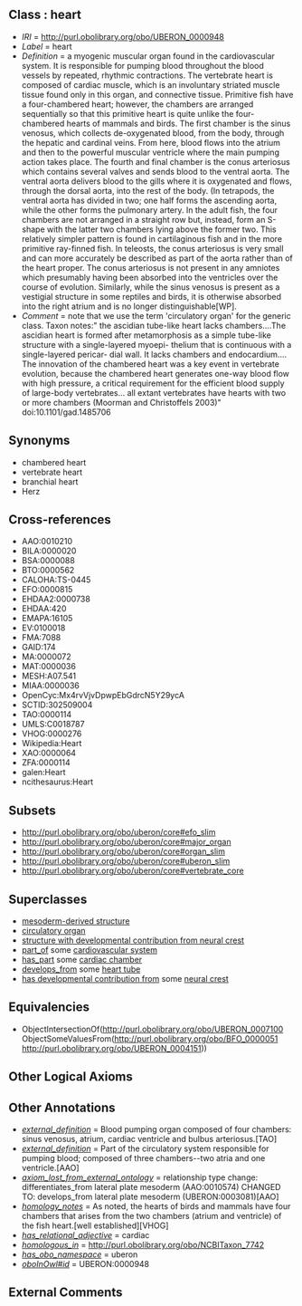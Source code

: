
## Class : heart

 * *IRI* = http://purl.obolibrary.org/obo/UBERON_0000948
 * *Label* = heart
 * *Definition* = a myogenic muscular organ found in the cardiovascular system. It is responsible for pumping blood throughout the blood vessels by repeated, rhythmic contractions. The vertebrate heart is composed of cardiac muscle, which is an involuntary striated muscle tissue found only in this organ, and connective tissue. Primitive fish have a four-chambered heart; however, the chambers are arranged sequentially so that this primitive heart is quite unlike the four-chambered hearts of mammals and birds. The first chamber is the sinus venosus, which collects de-oxygenated blood, from the body, through the hepatic and cardinal veins. From here, blood flows into the atrium and then to the powerful muscular ventricle where the main pumping action takes place. The fourth and final chamber is the conus arteriosus which contains several valves and sends blood to the ventral aorta. The ventral aorta delivers blood to the gills where it is oxygenated and flows, through the dorsal aorta, into the rest of the body. (In tetrapods, the ventral aorta has divided in two; one half forms the ascending aorta, while the other forms the pulmonary artery. In the adult fish, the four chambers are not arranged in a straight row but, instead, form an S-shape with the latter two chambers lying above the former two. This relatively simpler pattern is found in cartilaginous fish and in the more primitive ray-finned fish. In teleosts, the conus arteriosus is very small and can more accurately be described as part of the aorta rather than of the heart proper. The conus arteriosus is not present in any amniotes which presumably having been absorbed into the ventricles over the course of evolution. Similarly, while the sinus venosus is present as a vestigial structure in some reptiles and birds, it is otherwise absorbed into the right atrium and is no longer distinguishable[WP].
 * *Comment* = note that we use the term 'circulatory organ' for the generic class. Taxon notes:" the ascidian tube-like heart lacks chambers....The ascidian heart is formed after metamorphosis as a simple tube-like structure with a single-layered myoepi- thelium that is continuous with a single-layered pericar- dial wall. It lacks chambers and endocardium.... The innovation of the chambered heart was a key event in vertebrate evolution, because the chambered heart generates one-way blood flow with high pressure, a critical requirement for the efficient blood supply of large-body vertebrates... all extant vertebrates have hearts with two or more chambers (Moorman and Christoffels 2003)" doi:10.1101/gad.1485706

## Synonyms

 * chambered heart
 * vertebrate heart
 * branchial heart
 * Herz

## Cross-references

 * AAO:0010210
 * BILA:0000020
 * BSA:0000088
 * BTO:0000562
 * CALOHA:TS-0445
 * EFO:0000815
 * EHDAA2:0000738
 * EHDAA:420
 * EMAPA:16105
 * EV:0100018
 * FMA:7088
 * GAID:174
 * MA:0000072
 * MAT:0000036
 * MESH:A07.541
 * MIAA:0000036
 * OpenCyc:Mx4rvVjvDpwpEbGdrcN5Y29ycA
 * SCTID:302509004
 * TAO:0000114
 * UMLS:C0018787
 * VHOG:0000276
 * Wikipedia:Heart
 * XAO:0000064
 * ZFA:0000114
 * galen:Heart
 * ncithesaurus:Heart

## Subsets

 * http://purl.obolibrary.org/obo/uberon/core#efo_slim
 * http://purl.obolibrary.org/obo/uberon/core#major_organ
 * http://purl.obolibrary.org/obo/uberon/core#organ_slim
 * http://purl.obolibrary.org/obo/uberon/core#uberon_slim
 * http://purl.obolibrary.org/obo/uberon/core#vertebrate_core

## Superclasses

 * [mesoderm-derived structure](../../UBERON/20/UBERON_0004120.md)
 * [circulatory organ](../../UBERON/00/UBERON_0007100.md)
 * [structure with developmental contribution from neural crest](../../UBERON/14/UBERON_0010314.md)
 * [part_of](../../BFO/50/BFO_0000050.md) some [cardiovascular system](../../UBERON/35/UBERON_0004535.md)
 * [has_part](../../BFO/51/BFO_0000051.md) some [cardiac chamber](../../UBERON/51/UBERON_0004151.md)
 * [develops_from](../../RO/02/RO_0002202.md) some [heart tube](../../UBERON/41/UBERON_0004141.md)
 * [has developmental contribution from](../../RO/54/RO_0002254.md) some [neural crest](../../UBERON/42/UBERON_0002342.md)

## Equivalencies

 * ObjectIntersectionOf(<http://purl.obolibrary.org/obo/UBERON_0007100> ObjectSomeValuesFrom(<http://purl.obolibrary.org/obo/BFO_0000051> <http://purl.obolibrary.org/obo/UBERON_0004151>))

## Other Logical Axioms


## Other Annotations

 * *[external_definition](../../UBPROP/01/UBPROP_0000001.md)* = Blood pumping organ composed of four chambers: sinus venosus, atrium, cardiac ventricle and bulbus arteriosus.[TAO]
 * *[external_definition](../../UBPROP/01/UBPROP_0000001.md)* = Part of the circulatory system responsible for pumping blood; composed of three chambers--two atria and one ventricle.[AAO]
 * *[axiom_lost_from_external_ontology](../../UBPROP/02/UBPROP_0000002.md)* = relationship type change: differentiates_from lateral plate mesoderm (AAO:0010574) CHANGED TO: develops_from lateral plate mesoderm (UBERON:0003081)[AAO]
 * *[homology_notes](../../UBPROP/03/UBPROP_0000003.md)* = As noted, the hearts of birds and mammals have four chambers that arises from the two chambers (atrium and ventricle) of the fish heart.[well established][VHOG]
 * *[has_relational_adjective](../../UBPROP/07/UBPROP_0000007.md)* = cardiac
 * *[homologous_in](../../core#homologous/in/core#homologous_in.md)* = http://purl.obolibrary.org/obo/NCBITaxon_7742
 * *[has_obo_namespace](../../ce/oboInOwl#hasOBONamespace.md)* = uberon
 * *[oboInOwl#id](../../id/oboInOwl#id.md)* = UBERON:0000948

## External Comments

